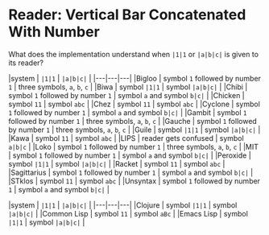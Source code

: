 # Reader: Vertical Bar Concatenated With Number

What does the implementation understand when `|1|1` or `|a|b|c|` is given to
its reader?

|system      | `|1|1` | `|a|b|c|` |
|---|---|---|
|Bigloo      | symbol `1` followed by number `1` | three symbols, `a`, `b`, `c` |
|Biwa        | symbol `|1|1` | symbol `|a|b|c|` |
|Chibi       | symbol `1` followed by number `1` | symbol `a` and symbol `b|c|` |
|Chicken     | symbol `11` | symbol `abc` |
|Chez        | symbol `11` | symbol `abc` |
|Cyclone     | symbol `1` followed by number `1` | symbol `a` and symbol `b|c|` |
|Gambit      | symbol `1` followed by number `1` | three symbols, `a`, `b`, `c` |
|Gauche      | symbol `1` followed by number `1` | three symbols, `a`, `b`, `c` |
|Guile       | symbol `|1|1` | symbol `|a|b|c|` |
|Kawa        | symbol `11`   | symbol `abc` |
|LIPS        | reader gets confused | symbol `a|b|c` |
|Loko        | symbol `1` followed by number `1` | three symbols, `a`, `b`, `c` |
|MIT         | symbol `1` followed by number `1` | symbol `a` and symbol `b|c|` |
|Peroxide    | symbol `|1|1` | symbol `|a|b|c|` |
|Racket      | symbol `11` | symbol `abc` |
|Sagittarius | symbol `1` followed by number `1` | symbol `a` and symbol `b|c|` |
|STklos      | symbol `11` | symbol `abc` |
|Unsyntax    | symbol `1` followed by number `1` | symbol `a` and symbol `b|c|` |


|system      | `|1|1` | `|a|b|c|` |
|---|---|---|
|Clojure     | symbol `|1|1` | symbol `|a|b|c|` |
|Common Lisp | symbol `11`   | symbol `aBc`     |
|Emacs Lisp  | symbol `|1|1` | symbol `|a|b|c|` |
